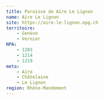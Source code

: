 ```yaml
---
title: Paroisse de Aïre Le Lignon
name: Aïre Le Lignon
site: https://aire-le-lignon.epg.ch
territoire:
    - Genève
    - Vernier
NPA:
    - 1203
    - 1214
    - 1219
meta:
    - Aïre
    - Châtelaine
    - Le Lignon
region: Rhône-Mandement
---
```

